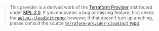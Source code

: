 > This provider is a derived work of the [Terraform Provider](https://github.com/hashicorp/terraform-provider-cloudinit)
> distributed under [MPL 2.0](https://www.mozilla.org/en-US/MPL/2.0/). If you encounter a bug or missing feature,
> first check the [`pulumi-cloudinit` repo](https://github.com/pulumi/pulumi-cloudinit/issues); however, if that doesn't turn up anything,
> please consult the source [`terraform-provider-cloudinit` repo](https://github.com/hashicorp/terraform-provider-cloudinit/issues).
